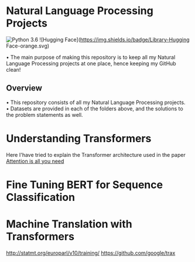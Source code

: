 # Natural Language Processing Projects
![Python 3.6](https://img.shields.io/badge/Python-3.6-brightgreen.svg) ![Hugging Face](https://img.shields.io/badge/Library-Hugging Face-orange.svg)

• The main purpose of making this repository is to keep all my Natural Language Processing projects at one place, hence keeping my GitHub clean!

## Overview
• This repository consists of all my Natural Language Processing projects.<br/>
• Datasets are provided in each of the folders above, and the solutions to the problem statements as well.

# Understanding Transformers

Here I'have tried to explain the Transformer architecture used in the paper 
[Attention is all you need](https://arxiv.org/abs/1706.03762) 

# Fine Tuning BERT for Sequence Classification

# Machine Translation with Transformers

http://statmt.org/europarl/v10/training/
https://github.com/google/trax
